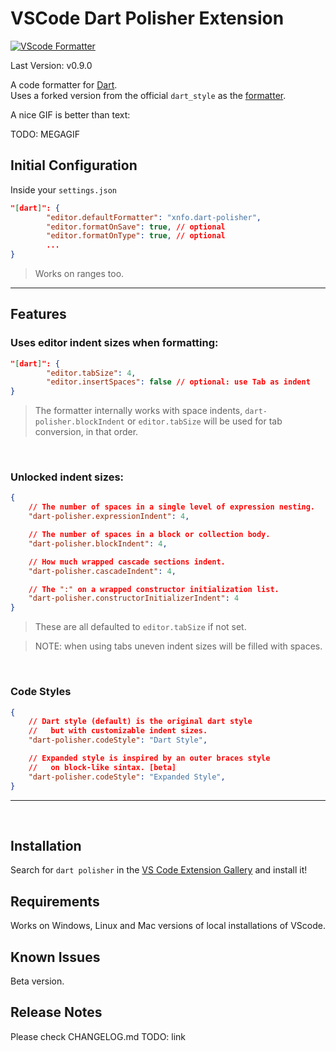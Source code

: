 # VSCode Dart Polisher Extension
[![VScode Formatter](https://shields.io/badge/dart-VScode_Formatter-blue?logo=dart&style=flat-square)](https://github.com/xnfo-dart/dart-polisher-vscode)

Last Version: v0.9.0

A code formatter for [Dart](https://dart.dev/).<br>
Uses a forked version from the official `dart_style` as the [formatter](https://github.com/xnfo-dart/dart_polisher).<br>

A nice GIF is better than text:

TODO: MEGAGIF

## Initial Configuration

Inside your `settings.json`
```json
"[dart]": {
		"editor.defaultFormatter": "xnfo.dart-polisher",
		"editor.formatOnSave": true, // optional
		"editor.formatOnType": true, // optional
		...
}
```
> Works on ranges too.
----
## Features

### **Uses editor indent sizes when formatting:**
```json
"[dart]": {
		"editor.tabSize": 4,
		"editor.insertSpaces": false // optional: use Tab as indent
}
```
> The formatter internally works with space indents, `dart-polisher.blockIndent` or `editor.tabSize` will be used for tab conversion, in that order.


<br>

### **Unlocked indent sizes:**
```json
{
	// The number of spaces in a single level of expression nesting.
	"dart-polisher.expressionIndent": 4,

	// The number of spaces in a block or collection body.
	"dart-polisher.blockIndent": 4,

	// How much wrapped cascade sections indent.
	"dart-polisher.cascadeIndent": 4,

	// The ":" on a wrapped constructor initialization list.
	"dart-polisher.constructorInitializerIndent": 4
}
```
> These are all defaulted to `editor.tabSize` if not set.

> NOTE: when using tabs uneven indent sizes will be filled with spaces.

<br>

### **Code Styles**
```json
{
	// Dart style (default) is the original dart style
	//   but with customizable indent sizes.
	"dart-polisher.codeStyle": "Dart Style",

	// Expanded style is inspired by an outer braces style
	//   on block-like sintax. [beta]
	"dart-polisher.codeStyle": "Expanded Style",
}
```
----


<br>

## Installation
Search for `dart polisher` in the [VS Code Extension Gallery](https://code.visualstudio.com/docs/editor/extension-marketplace) and install it!

## Requirements

Works on Windows, Linux and Mac versions of local installations of VScode.



## Known Issues

Beta version.

## Release Notes

Please check CHANGELOG.md TODO: link
